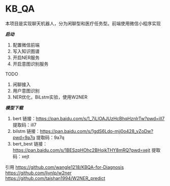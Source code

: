 # KB_QA
本项目是实现聊天机器人，分为闲聊型和医疗任务型。前端使用微信小程序实现

***启动***
1. 配置微信前端
2. 写入知识图谱
3. 开启NER服务
4. 开启意图识别服务

TODO
1. 闲聊接入
2. 用户意图识别
3. NER优化，BiLstm实验，使用W2NER


***模型下载***
1. bert
链接：https://pan.baidu.com/s/1_7iLlOAJUzHcBhqHznIrTw?pwd=ill7 
提取码：ill7
2. bilstm
链接：https://pan.baidu.com/s/1gdS6Ldo-mjj0o428_vZoDw?pwd=9a7q 
提取码：9a7q
3. bert_best
链接：https://pan.baidu.com/s/1BESzpHOhc2BHojkTHY8mRQ?pwd=xejt 
提取码：xejt

引用
https://github.com/wangle1218/KBQA-for-Diagnosis
https://github.com/ljynlp/w2ner
https://github.com/taishan1994/W2NER_predict
